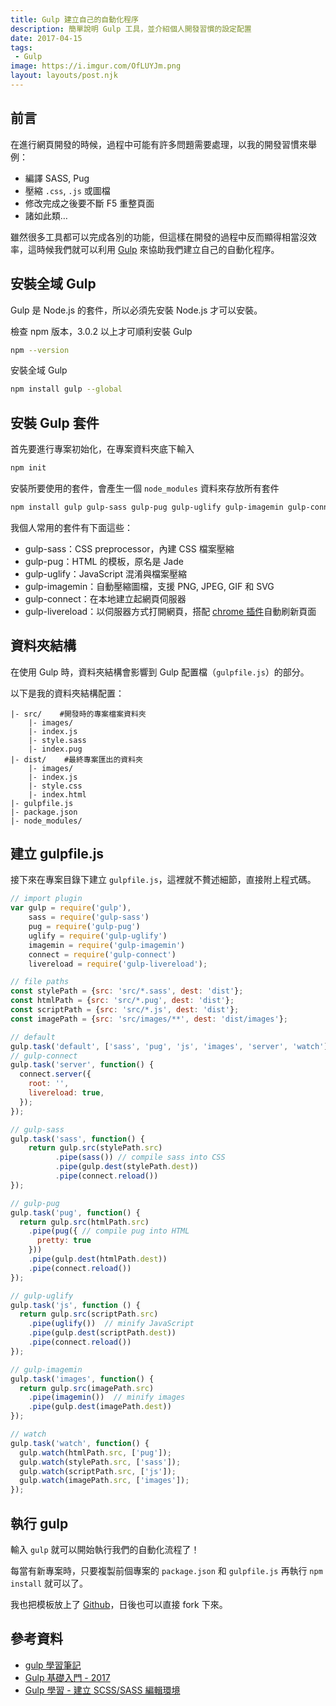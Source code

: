 ```yaml
---
title: Gulp 建立自己的自動化程序
description: 簡單說明 Gulp 工具，並介紹個人開發習慣的設定配置
date: 2017-04-15
tags:
 - Gulp
image: https://i.imgur.com/OfLUYJm.png
layout: layouts/post.njk
---
```


## 前言

在進行網頁開發的時候，過程中可能有許多問題需要處理，以我的開發習慣來舉例：

-   編譯 SASS, Pug
-   壓縮 `.css`, `.js` 或圖檔
-   修改完成之後要不斷 F5 重整頁面
-   諸如此類…

雖然很多工具都可以完成各別的功能，但這樣在開發的過程中反而顯得相當沒效率，這時候我們就可以利用 [Gulp](http://gulpjs.com/) 來協助我們建立自己的自動化程序。

## 安裝全域 Gulp

Gulp 是 Node.js 的套件，所以必須先安裝 Node.js 才可以安裝。

檢查 npm 版本，3.0.2 以上才可順利安裝 Gulp

```bash
npm --version
```

安裝全域 Gulp

```bash
npm install gulp --global
```

## 安裝 Gulp 套件

首先要進行專案初始化，在專案資料夾底下輸入

```bash
npm init
```

安裝所要使用的套件，會產生一個 `node_modules` 資料來存放所有套件

```bash
npm install gulp gulp-sass gulp-pug gulp-uglify gulp-imagemin gulp-connect gulp-livereload -save-dev
```

我個人常用的套件有下面這些：

-   gulp-sass：CSS preprocessor，內建 CSS 檔案壓縮
-   gulp-pug：HTML 的模板，原名是 Jade
-   gulp-uglify：JavaScript 混淆與檔案壓縮
-   gulp-imagemin：自動壓縮圖檔，支援 PNG, JPEG, GIF 和 SVG
-   gulp-connect：在本地建立起網頁伺服器
-   gulp-livereload：以伺服器方式打開網頁，搭配 [chrome 插件](https://chrome.google.com/webstore/detail/livereload/jnihajbhpnppcggbcgedagnkighmdlei)自動刷新頁面

## 資料夾結構

在使用 Gulp 時，資料夾結構會影響到 Gulp 配置檔（`gulpfile.js`）的部分。

以下是我的資料夾結構配置：

```text
|- src/    #開發時的專案檔案資料夾
    |- images/
    |- index.js
    |- style.sass
    |- index.pug
|- dist/    #最終專案匯出的資料夾
    |- images/
    |- index.js
    |- style.css
    |- index.html
|- gulpfile.js
|- package.json
|- node_modules/
```

## 建立 gulpfile.js

接下來在專案目錄下建立 `gulpfile.js`，這裡就不贅述細節，直接附上程式碼。

```javascript
// import plugin
var gulp = require('gulp'),
    sass = require('gulp-sass')
    pug = require('gulp-pug')
    uglify = require('gulp-uglify')
    imagemin = require('gulp-imagemin')
    connect = require('gulp-connect')
    livereload = require('gulp-livereload');

// file paths
const stylePath = {src: 'src/*.sass', dest: 'dist'};
const htmlPath = {src: 'src/*.pug', dest: 'dist'};
const scriptPath = {src: 'src/*.js', dest: 'dist'};
const imagePath = {src: 'src/images/**', dest: 'dist/images'};

// default
gulp.task('default', ['sass', 'pug', 'js', 'images', 'server', 'watch']);
// gulp-connect
gulp.task('server', function() {
  connect.server({
    root: '',
    livereload: true,
  });
});

// gulp-sass
gulp.task('sass', function() {
	return gulp.src(stylePath.src)
          .pipe(sass()) // compile sass into CSS
          .pipe(gulp.dest(stylePath.dest))
          .pipe(connect.reload())
});

// gulp-pug
gulp.task('pug', function() {
  return gulp.src(htmlPath.src)
    .pipe(pug({ // compile pug into HTML
      pretty: true
    }))
    .pipe(gulp.dest(htmlPath.dest))
    .pipe(connect.reload())
});

// gulp-uglify
gulp.task('js', function () {
  return gulp.src(scriptPath.src)
    .pipe(uglify())  // minify JavaScript
    .pipe(gulp.dest(scriptPath.dest))
    .pipe(connect.reload())
});

// gulp-imagemin  
gulp.task('images', function() {
  return gulp.src(imagePath.src)
    .pipe(imagemin())  // minify images
    .pipe(gulp.dest(imagePath.dest)) 
});

// watch
gulp.task('watch', function() {
  gulp.watch(htmlPath.src, ['pug']);
  gulp.watch(stylePath.src, ['sass']);
  gulp.watch(scriptPath.src, ['js']);
  gulp.watch(imagePath.src, ['images']);
});
```

## 執行 gulp

輸入 `gulp` 就可以開始執行我們的自動化流程了！

每當有新專案時，只要複製前個專案的 `package.json` 和 `gulpfile.js` 再執行 `npm install` 就可以了。

我也把模板放上了 [Github](https://github.com/frantw/GulpTemplate)，日後也可以直接 fork 下來。

## 參考資料

-   [gulp 學習筆記](https://www.gitbook.com/book/kejyuntw/gulp-learning-notes/details)
-   [Gulp 基礎入門 - 2017](https://qq7886.gitbooks.io/gulp-beginner/content/)
-   [Gulp 學習 - 建立 SCSS/SASS 編輯環境](http://www.oxxostudio.tw/articles/201503/gulp-4-scss-sass.html)
